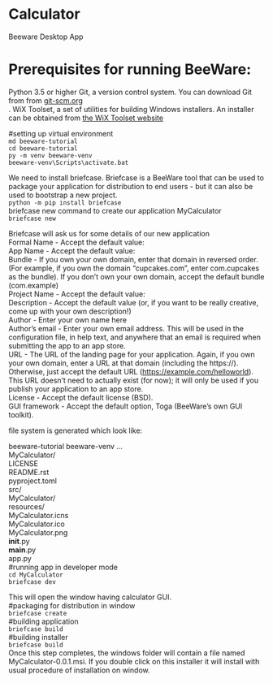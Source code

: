 # Calculator
Beeware Desktop App

# Prerequisites for running BeeWare:
Python 3.5 or higher
Git, a version control system. You can download Git from from <a href="git-scm.org">git-scm.org</a><br>
.
WiX Toolset, a set of utilities for building Windows installers. An installer can be obtained from <a href="https://wixtoolset.org/releases/"> the WiX Toolset website</a><br>

#setting up virtual environment<br>
`md beeware-tutorial`<br>
`cd beeware-tutorial`<br>
`py -m venv beeware-venv`<br>
`beeware-venv\Scripts\activate.bat`<br>

We need to install briefcase. Briefcase is a BeeWare tool that can be used to package your application for distribution to end users - but it can also be used to bootstrap a new project.<br>
`python -m pip install briefcase`<br>
briefcase new command to create our application MyCalculator<br>
`briefcase new`<br>

Briefcase will ask us for some details of our new application<br>
Formal Name - Accept the default value:<br>
App Name - Accept the default value: <br>
Bundle - If you own your own domain, enter that domain in reversed order. (For example, if you own the domain “cupcakes.com”, enter com.cupcakes as the bundle). If you don’t own your own domain, accept the default bundle (com.example)<br>
Project Name - Accept the default value: <br>
Description - Accept the default value (or, if you want to be really creative, come up with your own description!)<br>
Author - Enter your own name here<br>
Author’s email - Enter your own email address. This will be used in the configuration file, in help text, and anywhere that an email is required when submitting the app to an app store.<br>
URL - The URL of the landing page for your application. Again, if you own your own domain, enter a URL at that domain (including the https://). Otherwise, just accept the default URL (https://example.com/helloworld). This URL doesn’t need to actually exist (for now); it will only be used if you publish your application to an app store.<br>
License - Accept the default license (BSD). <br>
GUI framework - Accept the default option, Toga (BeeWare’s own GUI toolkit).<br>

file system is generated which look like:

beeware-tutorial
    beeware-venv
        ...<br>
    MyCalculator/<br>
        LICENSE<br>
        README.rst<br>
        pyproject.toml<br>
        src/<br>
            MyCalculator/<br>
                resources/<br>
                    MyCalculator.icns<br>
                    MyCalculator.ico<br>
                    MyCalculator.png<br>
                __init__.py<br>
                __main__.py<br>
                app.py<br>
#running app in developer mode<br>
`cd MyCalculator`<br>
`briefcase dev`<br>

This will open the window having calculator GUI.<br>
#packaging for distribution in window<br>
`briefcase create`<br>
#building application<br>
`briefcase build`<br>
#building installer<br>
`briefcase build`<br>
Once this step completes, the windows folder will contain a file named MyCalculator-0.0.1.msi. If you double click on this installer it will install with usual procedure of installation on window.
